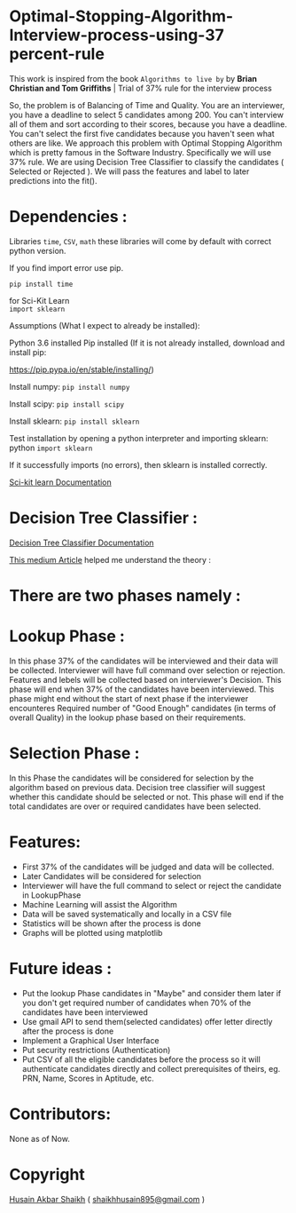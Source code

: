 # Optimal-Stopping-Algorithm-Interview-process-using-37 percent-rule
This work is inspired  from the book ```Algorithms to live by``` by **Brian Christian and Tom Griffiths** | Trial of 37% rule for the interview process

So, the problem is of Balancing of Time and Quality.
You are an interviewer, you have a deadline to select 5 candidates among 200. You can't interview all of them and sort according to their scores, because you have a deadline. You can't select the first five candidates because you haven't seen what others are like.
We approach this problem with Optimal Stopping Algorithm which is pretty famous in the Software Industry. Specifically we will use 37% rule. We are using Decision Tree Classifier to classify the candidates ( Selected or Rejected ). We will pass the features and label to later predictions into the fit().

# Dependencies :
 Libraries
 ```time```,
 ```CSV```,
 ```math```
 these libraries will come by default with correct python version.
 
 If you find import error use pip.
 
 ```pip install time```
 
 
 for Sci-Kit Learn  
 ```import sklearn```
 
 Assumptions (What I expect to already be installed):

Python 3.6 installed
Pip installed (If it is not already installed, download and install pip: 

https://pip.pypa.io/en/stable/installing/)

Install numpy: ```pip install numpy```


Install scipy: ```pip install scipy```


Install sklearn: ```pip install sklearn```

Test installation by opening a python interpreter and importing sklearn:
python
```import sklearn```

If it successfully imports (no errors), then sklearn is installed correctly.

[Sci-kit learn Documentation](scikit-learn.org/stable/documentation.html)


# Decision Tree Classifier :

[Decision Tree Classifier Documentation](https://scikit-learn.org/stable/modules/generated/sklearn.tree.DecisionTreeClassifier.html)

[This medium Article](https://medium.com/machine-learning-101/chapter-3-decision-trees-theory-e7398adac567) helped me understand the theory :

 

# There are two phases namely :

# Lookup Phase : 
In this phase 37% of the candidates will be interviewed and their data will be collected. Interviewer will have full command over selection or rejection. Features and lebels will be collected based on interviewer's Decision. This phase will end when 37% of the candidates have been interviewed. This phase might end without the start of next phase if the interviewer encounteres  Required number of "Good Enough" candidates (in terms of overall Quality) in the lookup phase based on their requirements. 

# Selection Phase : 
In this Phase the candidates will be considered for selection by the algorithm based on previous data. Decision tree classifier will suggest whether this candidate should be selected or not. This phase will end if the total candidates are over or required candidates have been selected.


# Features:
- First 37% of the candidates will be judged and data will be collected.
- Later Candidates will be considered for selection
- Interviewer will have the full command to select or reject the candidate in LookupPhase
- Machine Learning will assist the Algorithm 
- Data will be saved systematically and locally in a CSV file
- Statistics will be shown after the process is done
- Graphs will be plotted using matplotlib

# Future ideas :
- Put the lookup Phase candidates in "Maybe" and consider them later if you don't get required number of candidates when 70% of the candidates have been interviewed
- Use gmail API to send them(selected candidates) offer letter directly after the process is done
- Implement a Graphical User Interface
- Put security restrictions (Authentication)
- Put CSV of all the eligible candidates before the process so it will authenticate candidates directly and collect prerequisites of theirs, eg. PRN, Name, Scores in Aptitude, etc.

# Contributors:
None as of Now.


# Copyright
[Husain Akbar Shaikh](https://www.github.com/HusainShaikh895) ( shaikhhusain895@gmail.com )

